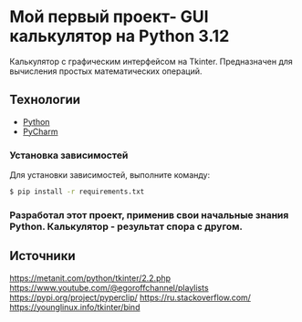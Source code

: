 # Мой первый проект- GUI калькулятор на Python 3.12
Калькулятор с графическим интерфейсом на Tkinter. Предназначен для вычисления простых математических операций.

## Технологии
- [Python](https://www.python.org/)
- [PyCharm](https://www.jetbrains.com/ru-ru/pycharm/)

### Установка зависимостей
Для установки зависимостей, выполните команду:
```sh
$ pip install -r requirements.txt
```

### Разработал этот проект, применив свои начальные знания Python. Калькулятор - результат спора с другом.


## Источники
https://metanit.com/python/tkinter/2.2.php
https://www.youtube.com/@egoroffchannel/playlists
https://pypi.org/project/pyperclip/
https://ru.stackoverflow.com/
https://younglinux.info/tkinter/bind
